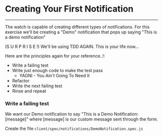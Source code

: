 # Creating Your First Notification
***
The watch is capable of creating different types of notifications. For this exercise we'll be creating a "Demo" notification that pops up saying "This is a demo notification"

(S U R P R I S E !) We'll be using TDD AGAIN. This is your life now...

Here are the principles again for your reference..!:
* Write a failing test
* Write just enough code to make the test pass
    * YAGNI - You Ain't Going To Need It
* Refactor
* Write the next failing test
* Rinse and repeat

### Write a failing test
We want our Demo notification to say "This is a Demo Notification: [message]" where [message] is our custom message sent through the form. 

Create the file `client/spec/notifications/DemoNotification.spec.js`


### 



